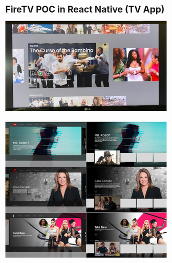 # FireTV POC in React Native (TV App)

![Alt text](/screenShots/fireTVReactNative.jpg?raw=true 'NBC Fire TV')
<br/><br/>

![Alt text](/screenShots/variations.jpg?raw=true 'NBC Universal Fire TV')
<br/>
